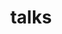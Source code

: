 ---
layout: talks
title: talks
ref: talks_devops
lang: en
category: DevOps

givenby: given by
date_format: "%b %-d, %Y"
all_talks: Past presentations
---